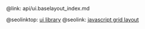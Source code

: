 @link: api/ui.baselayout_index.md

@seolinktop: [ui library](https://webix.com)
@seolink: [javascript grid layout](https://webix.com/widget/layout/)